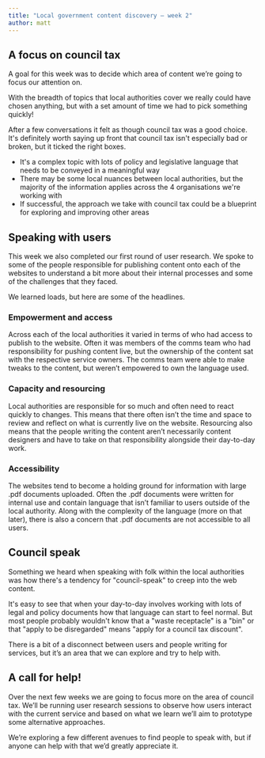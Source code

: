```yaml
---
title: "Local government content discovery – week 2"
author: matt
---
```

## A focus on council tax

A goal for this week was to decide which area of content we’re going to focus our attention on.

With the breadth of topics that local authorities cover we really could have chosen anything, but with a set amount of time we had to pick something quickly!

After a few conversations it felt as though council tax was a good choice. It's definitely worth saying up front that council tax isn't especially bad or broken, but it ticked the right boxes.

* It's a complex topic with lots of policy and legislative language that needs to be conveyed in a meaningful way
* There may be some local nuances between local authorities, but the majority of the information applies across the 4 organisations we're working with
* If successful, the approach we take with council tax could be a blueprint for exploring and improving other areas

## Speaking with users

This week we also completed our first round of user research. We spoke to some of the people responsible for publishing content onto each of the websites to understand a bit more about their internal processes and some of the challenges that they faced.

We learned loads, but here are some of the headlines.

### Empowerment and access
Across each of the local authorities it varied in terms of who had access to publish to the website. Often it was members of the comms team who had responsibility for pushing content live, but the ownership of the content sat with the respective service owners. The comms team were able to make tweaks to the content, but weren’t empowered to own the language used.

### Capacity and resourcing
Local authorities are responsible for so much and often need to react quickly to changes. This means that there often isn’t the time and space to review and reflect on what is currently live on the website. Resourcing also means that the people writing the content aren’t necessarily content designers and have to take on that responsibility alongside their day-to-day work.

### Accessibility
The websites tend to become a holding ground for information with large .pdf documents uploaded. Often the .pdf documents were written for internal use and contain language that isn’t familiar to users outside of the local authority. Along with the complexity of the language (more on that later), there is also a concern that .pdf documents are not accessible to all users. 

## Council speak
Something we heard when speaking with folk within the local authorities was how there's a tendency for "council-speak" to creep into the web content.

It's easy to see that when your day-to-day involves working with lots of legal and policy documents how that language can start to feel normal. But most people probably wouldn't know that a "waste receptacle" is a "bin" or that "apply to be disregarded" means "apply for a council tax discount".

There is a bit of a disconnect between users and people writing for services, but it’s an area that we can explore and try to help with.

## A call for help!

Over the next few weeks we are going to focus more on the area of council tax. We’ll be running user research sessions to observe how users interact with the current service and based on what we learn we’ll aim to prototype some alternative approaches.

We’re exploring a few different avenues to find people to speak with, but if anyone can help with that we’d greatly appreciate it.

